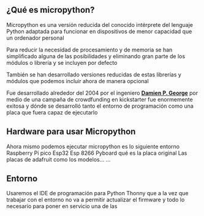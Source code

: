 ## ¿Qué es micropython?

Micropython es una versión reducida del conocido intérprete del lenguaje Python adaptada para funcionar en dispositivos de menor capacidad que un ordenador personal

Para reducir la necesidad de procesamiento y de memoria se han simplificado alguna de las posibilidades y eliminando gran parte de los módulos o librería y se incluyen por defecto

También se han desarrollado versiones reducidas de estas librerías y módulos que podemos incluir ahora de manera opcional


Fue desarrollado alrededor del 2004 por el ingeniero **[Damien P. George](https://dpgeorge.net/)** por medio de una campaña de crowdfunding en kickstarter fue enormemente exitosa y dónde se desarrolló tanto el entorno de programación como una placa que fuera capaz de ejecutarlo

## Hardware para usar Micropython

Ahora mismo podemos ejecutar micropython es lo siguiente entorno
Raspberry Pi pico
Esp32
Esp 8266
Pyboard qué es la placa original
Las placas de adafruit como los modelos...
...



## Entorno

Usaremos el IDE de programación para Python Thonny que a la vez que trabajar con el entorno no va a permitir actualizar el firmware y todo lo necesario para poner en servicio una de las
